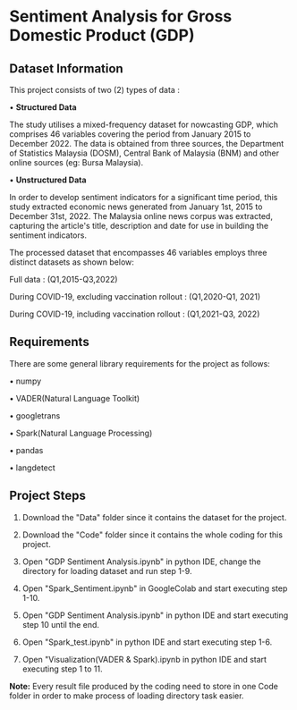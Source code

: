 # Sentiment Analysis for Gross Domestic Product (GDP)
## Dataset Information
This project consists of two (2) types of data :

• **Structured Data**

The study utilises a mixed-frequency dataset for nowcasting    GDP, which comprises 46 variables covering the period from January 2015 to December 2022. The data is obtained from three sources, the Department of Statistics Malaysia (DOSM), Central Bank of Malaysia (BNM) and other online sources (eg: Bursa Malaysia).

• **Unstructured Data**

In order to develop sentiment indicators for a significant time period, this study extracted economic news generated from January 1st, 2015 to December 31st, 2022. The Malaysia online news corpus was extracted, capturing the article's title, description and date for use in building the sentiment indicators. 

The processed dataset that encompasses 46 variables employs three distinct datasets as shown below:

Full data : (Q1,2015-Q3,2022)

During COVID-19, excluding vaccination rollout : (Q1,2020-Q1, 2021)

During COVID-19, including vaccination rollout : (Q1,2021-Q3, 2022)


## Requirements
There are some general library requirements for the project as follows:

• numpy

• VADER(Natural Language Toolkit)

• googletrans

• Spark(Natural Language Processing)

• pandas

• langdetect

## Project Steps

1. Download the "Data" folder since it contains the dataset for the project.

2. Download the "Code" folder since it contains the whole coding for this project.

3. Open "GDP Sentiment Analysis.ipynb" in python IDE, change the directory for loading dataset and run step 1-9.

4. Open "Spark_Sentiment.ipynb" in GoogleColab and start executing step 1-10.

5. Open "GDP Sentiment Analysis.ipynb" in python IDE and start executing step 10 until the end.

6. Open "Spark_test.ipynb" in python IDE and start executing step 1-6.

7. Open "Visualization(VADER & Spark).ipynb in python IDE and start executing step 1 to 11.

**Note:** Every result file produced by the coding need to store in one Code folder in order to make 
          process of loading directory task easier.


